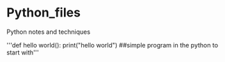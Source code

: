 # Python_files
Python notes and techniques 


'''def hello world():
      print("hello world")
##simple program in the python to start with'''
